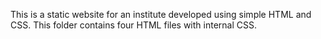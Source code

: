 This is a static website for an institute developed using simple HTML and CSS.
This folder contains four HTML files with internal CSS.
